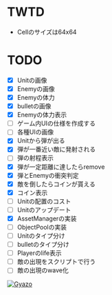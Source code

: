 # TWTD

* Cellのサイズは64x64

# TODO
- [x] Unitの画像
- [x] Enemyの画像
- [x] Enemyの体力
- [x] bulletの画像
- [x] Enemyの体力表示
- [ ] ゲーム内UIの仕様を作成する
- [ ] 各種UIの画像
- [x] Unitから弾が出る
- [x] 弾が一番近い敵に発射される
- [ ] 弾の射程表示
- [x] 弾が一定距離に達したらremove
- [x] 弾とEnemyの衝突判定
- [x] 敵を倒したらコインが貰える
- [x] コイン表示
- [ ] Unitの配置のコスト
- [ ] Unitのアップデート
- [x] AssetManagerの実装
- [ ] ObjectPoolの実装
- [ ] Unitのタイプ分け
- [ ] bulletのタイプ分け
- [ ] Playerのlife表示
- [ ] 敵の出現をスクリプトで行う
- [ ] 敵の出現のwave化

[![Gyazo](https://i.gyazo.com/a232afd41b9b6ea056f77ec15edc9fc0.gif)](https://gyazo.com/a232afd41b9b6ea056f77ec15edc9fc0)
